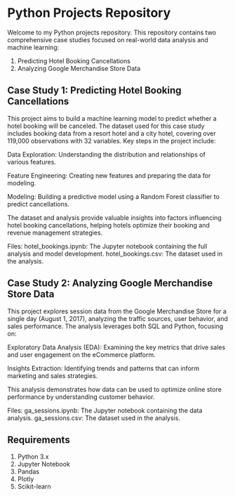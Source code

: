 # Python Projects Repository

Welcome to my Python projects repository. This repository contains two comprehensive case studies focused on real-world data analysis and machine learning:

1. Predicting Hotel Booking Cancellations
2. Analyzing Google Merchandise Store Data

## Case Study 1: Predicting Hotel Booking Cancellations

This project aims to build a machine learning model to predict whether a hotel booking will be canceled. The dataset used for this case study includes booking data from a resort hotel and a city hotel, covering over 119,000 observations with 32 variables. Key steps in the project include:

Data Exploration: Understanding the distribution and relationships of various features.

Feature Engineering: Creating new features and preparing the data for modeling.

Modeling: Building a predictive model using a Random Forest classifier to predict cancellations.

The dataset and analysis provide valuable insights into factors influencing hotel booking cancellations, helping hotels optimize their booking and revenue management strategies.

Files:
hotel_bookings.ipynb: The Jupyter notebook containing the full analysis and model development.
hotel_bookings.csv: The dataset used in the analysis.

## Case Study 2: Analyzing Google Merchandise Store Data

This project explores session data from the Google Merchandise Store for a single day (August 1, 2017), analyzing the traffic sources, user behavior, and sales performance. The analysis leverages both SQL and Python, focusing on:

Exploratory Data Analysis (EDA): Examining the key metrics that drive sales and user engagement on the eCommerce platform.

Insights Extraction: Identifying trends and patterns that can inform marketing and sales strategies.

This analysis demonstrates how data can be used to optimize online store performance by understanding customer behavior.

Files:
ga_sessions.ipynb: The Jupyter notebook containing the data analysis.
ga_sessions.csv: The dataset used in the analysis.

## Requirements

1. Python 3.x
2. Jupyter Notebook
3. Pandas
4. Plotly
5. Scikit-learn
